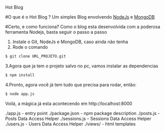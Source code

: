 Hot Blog

#O que é o Hot Blog ?
Um simples Blog envolvendo [NodeJs](http://nodejs.org/) e [MongoDB](http://www.mongodb.org/) 

#Certo, e como funciona?
Como o blog esta desenvolvida com a poderosa ferramenta Nodejs, basta seguir o passo a passo

1. Instale o Git, NodeJs e MongoDB, caso ainda não tenha
2. Rode o comando
```bash
$ git clone URL_PROJETO.git
```
3.Agora que ja tem o projeto salvo no pc, vamos instalar as dependencias
```bash
$ npm install
```
4.Pronto, agora você já tem tudo que precisa para rodar, então:
```bash
$ node app.js
```

Voilá, a mágica já esta acontecendo em http://localhost:8000


./app.js - entry point
./package.json - npm package description
./posts.js - Posts Data Access Helper
./sessions.js - Sessions Data Access Helper
./users.js - Users Data Access Helper
./views/ - html templates

